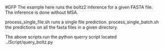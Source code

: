 
#GFP
The example here runs the boltz2 inference for a given FASTA file. The inference is done without MSA.

process_single_file.sh runs a single file prediction. 
process_single_batch.sh the predictions on all the fasta files in a given directory. 

The above scripts run the python querry script located ../Script/query_boltz.py

